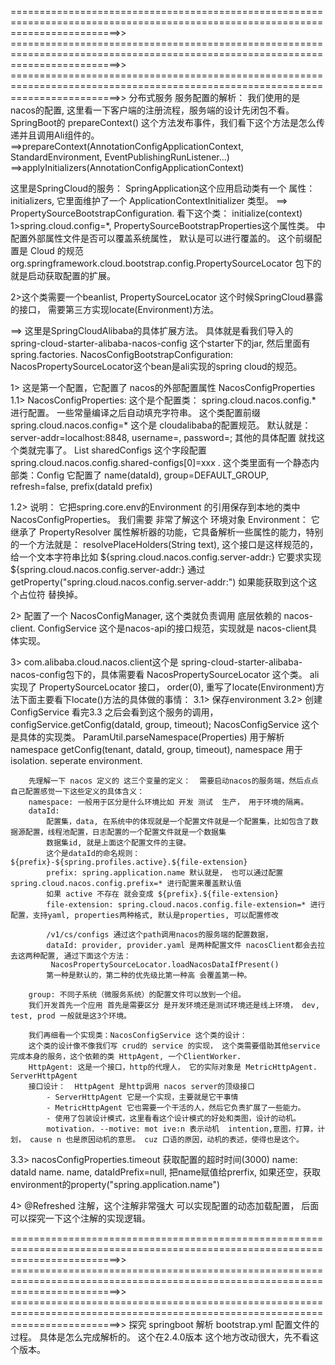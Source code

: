 ===============================================================================================================================>>
===============================================================================================================================>>
===============================================================================================================================>>
分布式服务 服务配置的解析： 我们使用的是 nacos的配置, 这里看一下客户端的注册流程，服务端的设计先闭包不看。
SpringBoot的 prepareContext() 这个方法发布事件，我们看下这个方法是怎么传递并且调用Ali组件的。
==>prepareContext(AnnotationConfigApplicationContext, StandardEnvironment, EventPublishingRunListener...)
==>applyInitializers(AnnotationConfigApplicationContext)

这里是SpringCloud的服务：
SpringApplication这个应用启动类有一个 属性： initializers, 它里面维护了一个 ApplicationContextInitializer 类型。
==> PropertySourceBootstrapConfiguration. 看下这个类：                  initialize(context)
1>spring.cloud.config=*,  PropertySourceBootstrapProperties这个属性类。 中配置外部属性文件是否可以覆盖系统属性， 默认是可以进行覆盖的。
这个前缀配置是 Cloud 的规范
org.springframework.cloud.bootstrap.config.PropertySourceLocator 包下的就是启动获取配置的扩展。

2>这个类需要一个beanlist, PropertySourceLocator 这个时候SpringCloud暴露的接口， 需要第三方实现locate(Environment)方法。

==>
这里是SpringCloudAlibaba的具体扩展方法。
具体就是看我们导入的 spring-cloud-starter-alibaba-nacos-config 这个starter下的jar, 然后里面有 spring.factories.
NacosConfigBootstrapConfiguration:  NacosPropertySourceLocator这个bean是ali实现的spring cloud的规范。

1> 这是第一个配置，它配置了 nacos的外部配置属性 NacosConfigProperties
1.1> NacosConfigProperties: 这个是个配置类： spring.cloud.nacos.config.* 进行配置。  一些常量编译之后自动填充字符串。
这个类配置前缀 spring.cloud.nacos.config=*   这个是 cloudalibaba的配置规范。
默认就是： server-addr=localhost:8848, username=, password=;  其他的具体配置 就找这个类就完事了。
List<Config> sharedConfigs 这个字段配置 spring.cloud.nacos.config.shared-configs[0]=xxx .
这个类里面有一个静态内部类：Config
它配置了 name(dataId), group=DEFAULT_GROUP, refresh=false, prefix(dataId prefix)

1.2> 说明： 它把spring.core.env的Environment 的引用保存到本地的类中 NacosConfigProperties。
我们需要 非常了解这个 环境对象 Environment：
它继承了 PropertyResolver 属性解析器的功能，它具备解析一些属性的能力，特别的一个方法就是：
resolvePlaceHolders(String text), 这个接口是这样规范的，给一个文本字符串比如 ${spring.cloud.nacos.config.server-addr:}
它要求实现 ${spring.cloud.nacos.config.server-addr:} 通过 getProperty("spring.cloud.nacos.config.server-addr:") 如果能获取到这个这个占位符 替换掉。



2> 配置了一个 NacosConfigManager, 这个类就负责调用 底层依赖的 nacos-client.
ConfigService 这个是nacos-api的接口规范，实现就是 nacos-client具体实现。

3> com.alibaba.cloud.nacos.client这个是 spring-cloud-starter-alibaba-nacos-config包下的，具体需要看 NacosPropertySourceLocator 这个类。
ali 实现了 PropertySourceLocator 接口， order(0), 重写了locate(Environment)方法下面主要看下locate()方法的具体做的事情：
3.1> 保存environment
3.2> 创建ConfigService
看完3.3 之后会看到这个服务的调用， configService.getConfig(dataId, group, timeout);
NacosConfigService 这个是具体的实现类。
ParamUtil.parseNamespace(Properties) 用于解析 namespace
getConfig(tenant, dataId, group, timeout), namespace 用于 isolation. seperate environment.

		先理解一下 nacos 定义的 这三个变量的定义：  需要启动nacos的服务端，然后点点自己配置感觉一下这些定义的具体含义：
		namespace: 一般用于区分是什么环境比如 开发 测试  生产， 用于环境的隔离。
		dataId: 
			配置集，data, 在系统中的体现就是一个配置文件就是一个配置集，比如包含了数据源配置，线程池配置，日志配置的一个配置文件就是一个数据集
			数据集id, 就是上面这个配置文件的主键。
			这个是dataId的命名规则：  ${prefix}-${spring.profiles.active}.${file-extension}
			prefix: spring.application.name 默认就是， 也可以通过配置 spring.cloud.nacos.config.prefix=* 进行配置来覆盖默认值
			如果 active 不存在 就会变成 ${prefix}.${file-extension}
			file-extension: spring.cloud.nacos.config.file-extension=* 进行配置，支持yaml, properties两种格式, 默认是properties, 可以配置修改

			/v1/cs/configs 通过这个path调用nacos的服务端的配置数据，  
			dataId: provider, provider.yaml 是两种配置文件 nacosClient都会去拉去这两种配置, 通过下面这个方法：       
			 NacosPropertySourceLocator.loadNacosDataIfPresent()
			第一种是默认的，第二种的优先级比第一种高 会覆盖第一种。

		group: 不同子系统（微服务系统）的配置文件可以放到一个组。 
		我们开发首先一个应用 首先是需要区分 是开发环境还是测试环境还是线上环境， dev, test, prod 一般就是这3个环境。

		我们再细看一个实现类：NacosConfigService 这个类的设计：
		这个类的设计像不像我们写 crud的 service 的实现， 这个类需要借助其他service完成本身的服务，这个依赖的类 HttpAgent, 一个ClientWorker.
		HttpAgent: 这是一个接口，http的代理人， 它的实际对象是 MetricHttpAgent.  ServerHttpAgent
		接口设计：  HttpAgent 是http调用 nacos server的顶级接口
			- ServerHttpAgent 它是一个实现，主要就是它干事情
			- MetricHttpAgent 它也需要一个干活的人，然后它负责扩展了一些能力。
			- 使用了包装设计模式，这里看看这个设计模式的好处和类图，设计的动机。  
			motivation. --motive: mot ive:n 表示动机  intention,意图，打算，计划， cause n 也是原因动机的意思。 cuz 口语的原因，动机的表述，使得也是这个。




3.3> nacosConfigProperties.timeout 获取配置的超时时间(3000) name: dataId name.
name, dataIdPrefix=null, 把name赋值给prerfix, 如果还空，获取environment的property("spring.application.name")


4> @Refreshed 注解，这个注解非常强大  可以实现配置的动态加载配置， 后面可以探究一下这个注解的实现逻辑。





===============================================================================================================================>>
===============================================================================================================================>>
===============================================================================================================================>>
探究 springboot 解析 bootstrap.yml 配置文件的过程。 具体是怎么完成解析的。 这个在2.4.0版本 这个地方改动很大，先不看这个版本。